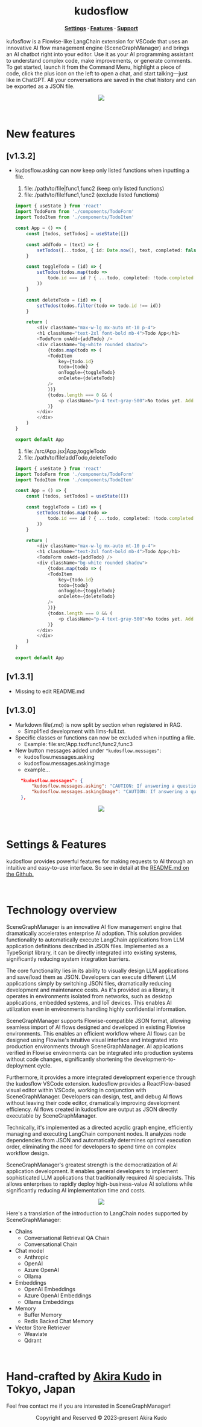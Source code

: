 <h1 align="center">kudosflow</h1>

<h4 align="center">
  <a href="#settings">Settings</a>
  ·
  <a href="#features">Features</a>
  ·
  <a href="https://github.com/akudo7/kudosflow/issues">Support</a>
</h4>

<p align="left">
kufosflow is a Flowise-like LangChain extension for VSCode that uses an innovative AI flow management engine (SceneGraphManager) and brings an AI chatbot right into your editor. Use it as your AI programming assistant to understand complex code, make improvements, or generate comments. To get started, launch it from the Command Menu, highlight a piece of code, click the plus icon on the left to open a chat, and start talking—just like in ChatGPT. All your conversations are saved in the chat history and can be exported as a JSON file.
</p>
  <p align="center">
    <img src="https://github.com/akudo7/kudos-gpt/raw/HEAD/kudosflow.png"/>
  </p>
&nbsp;

# New features

## [v1.3.2]

- kudosflow.asking can now keep only listed functions when inputting a file.
    1. file:./path/to/file|func1,func2 (keep only listed functions)
    2. file:./path/to/file!func1,func2 (exclude listed functions)

    ```typescript
    import { useState } from 'react'
    import TodoForm from './components/TodoForm'
    import TodoItem from './components/TodoItem'

    const App = () => {
        const [todos, setTodos] = useState([])

        const addTodo = (text) => {
            setTodos([...todos, { id: Date.now(), text, completed: false }])
        }

        const toggleTodo = (id) => {
            setTodos(todos.map(todo =>
                todo.id === id ? { ...todo, completed: !todo.completed } : todo
            ))
        }

        const deleteTodo = (id) => {
            setTodos(todos.filter(todo => todo.id !== id))
        }

        return (
            <div className="max-w-lg mx-auto mt-10 p-4">
            <h1 className="text-2xl font-bold mb-4">Todo App</h1>
            <TodoForm onAdd={addTodo} />
            <div className="bg-white rounded shadow">
                {todos.map(todo => (
                <TodoItem
                    key={todo.id}
                    todo={todo}
                    onToggle={toggleTodo}
                    onDelete={deleteTodo}
                />
                ))}
                {todos.length === 0 && (
                    <p className="p-4 text-gray-500">No todos yet. Add one above!</p>
                )}
            </div>
            </div>
        )
    }

    export default App
    ```

    1. file:./src/App.jsx|App,toggleTodo
    2. file:./path/to/file!addTodo,deleteTodo

    ```typescript
    import { useState } from 'react'
    import TodoForm from './components/TodoForm'
    import TodoItem from './components/TodoItem'

    const App = () => {
        const [todos, setTodos] = useState([])

        const toggleTodo = (id) => {
            setTodos(todos.map(todo =>
                todo.id === id ? { ...todo, completed: !todo.completed } : todo
            ))
        }

        return (
            <div className="max-w-lg mx-auto mt-10 p-4">
            <h1 className="text-2xl font-bold mb-4">Todo App</h1>
            <TodoForm onAdd={addTodo} />
            <div className="bg-white rounded shadow">
                {todos.map(todo => (
                <TodoItem
                    key={todo.id}
                    todo={todo}
                    onToggle={toggleTodo}
                    onDelete={deleteTodo}
                />
                ))}
                {todos.length === 0 && (
                    <p className="p-4 text-gray-500">No todos yet. Add one above!</p>
                )}
            </div>
            </div>
        )
    }

    export default App
    ```

## [v1.3.1]
- Missing to edit README.md

## [v1.3.0]
- Markdown file(.md) is now split by section when registered in RAG.
    - Simplified development with llms-full.txt.
- Specific classes or functions can now be excluded when inputting a file.
    - Example: file:src/App.tsx!func1,func2,func3
- New button messages added under `"kudosflow.messages"`:
    - kudosflow.messages.asking
    - kudosflow.messages.askingImage
    - example...
  ```json
    "kudosflow.messages": {    
        "kudosflow.messages.asking": "CAUTION: If answering a question requires checking specific files in the project, do not provide an answer immediately. Instead, prompt the user with the following message: \"Please provide the actual filename including its full path.\" When the user’s request involves adding or modifying multiple files, follow these steps: 1. First, list all relevant filenames with their full paths. 2. Wait for the user to confirm or specify which file to proceed with. 3. Then, show only the additions or modifications for the selected file. 4. Repeat this process for each file individually.",
        "kudosflow.messages.askingImage": "CAUTION: If answering a question requires checking specific files in the project, do not provide an answer immediately. Instead, prompt the user with the following message: \"Please provide the actual filename including its full path.\" When the user’s request involves adding or modifying multiple files, follow these steps: 1. First, list all relevant filenames with their full paths. 2. Wait for the user to confirm or specify which file to proceed with. 3. Then, show only the additions or modifications for the selected file. 4. Repeat this process for each file individually.",   
    },

<p align="center">
  <img src="https://github.com/akudo7/kudosflow/raw/HEAD/images/v120.gif" />
</p>

&nbsp;

# Settings & Features

kudosflow provides powerful features for making requests to AI through an intuitive and easy-to-use interface.
So see in detail at the <a href="https://github.com/akudo7/kudosflow/blob/main/README.md">README.md on the Github.</a>

&nbsp;

# Technology overview

SceneGraphManager is an innovative AI flow management engine that dramatically accelerates enterprise AI adoption. This solution provides functionality to automatically execute LangChain applications from LLM application definitions described in JSON files. Implemented as a TypeScript library, it can be directly integrated into existing systems, significantly reducing system integration barriers.

The core functionality lies in its ability to visually design LLM applications and save/load them as JSON. Developers can execute different LLM applications simply by switching JSON files, dramatically reducing development and maintenance costs. As it's provided as a library, it operates in environments isolated from networks, such as desktop applications, embedded systems, and IoT devices. This enables AI utilization even in environments handling highly confidential information.

SceneGraphManager supports Flowise-compatible JSON format, allowing seamless import of AI flows designed and developed in existing Flowise environments. This enables an efficient workflow where AI flows can be designed using Flowise's intuitive visual interface and integrated into production environments through SceneGraphManager. AI applications verified in Flowise environments can be integrated into production systems without code changes, significantly shortening the development-to-deployment cycle.

Furthermore, it provides a more integrated development experience through the kudosflow VSCode extension. kudosflow provides a ReactFlow-based visual editor within VSCode, working in conjunction with SceneGraphManager. Developers can design, test, and debug AI flows without leaving their code editor, dramatically improving development efficiency. AI flows created in kudosflow are output as JSON directly executable by SceneGraphManager.

Technically, it's implemented as a directed acyclic graph engine, efficiently managing and executing LangChain component nodes. It analyzes node dependencies from JSON and automatically determines optimal execution order, eliminating the need for developers to spend time on complex workflow design.

SceneGraphManager's greatest strength is the democratization of AI application development. It enables general developers to implement sophisticated LLM applications that traditionally required AI specialists. This allows enterprises to rapidly deploy high-business-value AI solutions while significantly reducing AI implementation time and costs.

<p align="center">
<img src="https://github.com/akudo7/kudosflow/raw/HEAD/images/SceneGraphManager.png" />
</p>

Here's a translation of the introduction to LangChain nodes supported by SceneGraphManager:

- Chains
  - Conversational Retrieval QA Chain
  - Conversational Chain
- Chat model
  - Anthropic
  - OpenAI
  - Azure OpenAI
  - Ollama
- Embeddings
  - OpenAI Embeddings
  - Azure OpenAI Embeddings
  - Ollama Embeddings
- Memory
  - Buffer Memory
  - Redis Backed Chat Memory
- Vector Store Retriever
  - Weaviate
  - Qdrant

&nbsp;

# **Hand-crafted by [Akira Kudo](https://www.linkedin.com/in/akira-kudo-4b04163/) in Tokyo, Japan**
Feel free contact me if you are interested in SceneGraphManager!
<p align="center">Copyright and Reserved &copy; 2023-present Akira Kudo</p>
